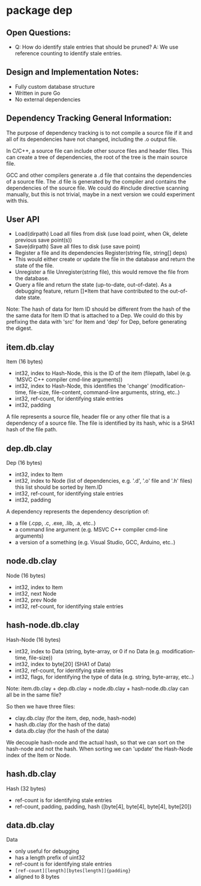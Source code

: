 # package dep

## Open Questions:

- Q: How do identify stale entries that should be pruned?
  A: We use reference counting to identify stale entries.

## Design and Implementation Notes:

- Fully custom database structure
- Written in pure Go
- No external dependencies

## Dependency Tracking General Information:

The purpose of dependency tracking is to not compile a source file if it
and all of its dependencies have not changed, including the .o output file.

In C/C++, a source file can include other source files and header files.
This can create a tree of dependencies, the root of the tree is the main
source file.

GCC and other compilers generate a .d file that contains the dependencies of
a source file. The .d file is generated by the compiler and contains the
dependencies of the source file.
We could do #include directive scanning manually, but this is not trivial,
maybe in a next version we could experiment with this.


## User API

- Load(dirpath)
  Load all files from disk (use load point, when Ok, delete previous save point(s))
- Save(dirpath)
  Save all files to disk (use save point)
- Register a file and its dependencies
  Register(string file, string[] deps)
- This would either create or update the file in the database and return
    the state of the file.
- Unregister a file
  Unregister(string file), this would remove the file from the database.
- Query a file and return the state (up-to-date, out-of-date).
  As a debugging feature, return []*Item that have contributed to the
  out-of-date state.

Note: The hash of data for Item ID should be different from the hash of the
      the same data for Item ID that is attached to a Dep.
      We could do this by prefixing the data with 'src' for Item and 'dep' for
      Dep, before generating the digest.

## item.db.clay

Item (16 bytes)

- int32, index to Hash-Node, this is the ID of the item (filepath, label (e.g. 'MSVC C++ compiler cmd-line arguments))
- int32, index to Hash-Node, this identifies the 'change' (modification-time, file-size, file-content, command-line arguments, string, etc..)
- int32, ref-count, for identifying stale entries
- int32, padding

A file represents a source file, header file or any other file that is
a dependency of a source file. The file is identified by its hash, whic
is a SHA1 hash of the file path.

## dep.db.clay

Dep (16 bytes)

- int32, index to Item
- int32, index to Node (list of dependencies, e.g. '.d', '.o' file and '.h' files)
         this list should be sorted by Item.ID
- int32, ref-count, for identifying stale entries
- int32, padding

A dependency represents the dependency description of:

- a file (.cpp, .c, .exe, .lib, .a, etc..)
- a command line argument (e.g. MSVC C++ compiler cmd-line arguments)
- a version of a something (e.g. Visual Studio, GCC, Arduino, etc..)

## node.db.clay

Node (16 bytes)

- int32, index to Item
- int32, next Node
- int32, prev Node
- int32, ref-count, for identifying stale entries

## hash-node.db.clay

Hash-Node (16 bytes)

- int32, index to Data (string, byte-array, or 0 if no Data (e.g. modification-time, file-size))
- int32, index to byte[20] (SHA1 of Data)
- int32, ref-count, for identifying stale entries
- int32, flags, for identifying the type of data (e.g. string, byte-array, etc..)

Note: item.db.clay + dep.db.clay + node.db.clay + hash-node.db.clay
      can all be in the same file?

So then we have three files:

- clay.db.clay (for the item, dep, node, hash-node)
- hash.db.clay (for the hash of the data)
- data.db.clay (for the hash of the data)

We decouple hash-node and the actual hash, so that we can sort on the
hash-node and not the hash. When sorting we can 'update' the Hash-Node
index of the Item or Node.

## hash.db.clay

Hash (32 bytes)

- ref-count is for identifying stale entries
- ref-count, padding, padding, hash ([byte[4], byte[4], byte[4], byte[20])

## data.db.clay

Data

- only useful for debugging
- has a length prefix of uint32
- ref-count is for identifying stale entries
- `[ref-count][length][bytes[length]]{padding}`
- aligned to 8 bytes
